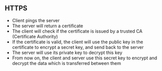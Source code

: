 ## HTTPS

- Client pings the server
- The server will return a certificate
- The client will check if the certificate is issued by a trusted CA (Certificate Authority)
- If the certificate is valid, the client will use the public key in the certificate to encrypt a secret key, and send back to the server
- The server will use its private key to decrypt this key
- From now on, the client and server use this secret key to encrypt and decrypt the data which is transferred between them
